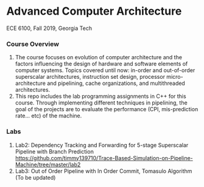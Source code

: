 # Advanced Computer Architecture
ECE 6100, Fall 2019, Georgia Tech

### Course Overview
1. The course focuses on evolution of computer architecture and the factors influencing the design of hardware and software elements of computer systems. Topics covered until now: in-order and out-of-order superscalar architectures, instruction set design, processor micro-architecture and pipelining, cache organizations, and multithreaded architectures.  
2. This repo includes the lab programming assignments in C++ for this course. Through implementing different techniques in pipelining, the goal of the projects are to evaluate the performance (CPI, mis-prediction rate... etc) of the machine.

### Labs

1. Lab2: Dependency Tracking and Forwarding for 5-stage Superscalar Pipeline with Branch Prediction  
https://github.com/timmy139710/Trace-Based-Simulation-on-Pipeline-Machine/tree/master/lab2
2. Lab3: Out of Order Pipeline with In Order Commit, Tomasulo Algorithm  
  (To be updated)
